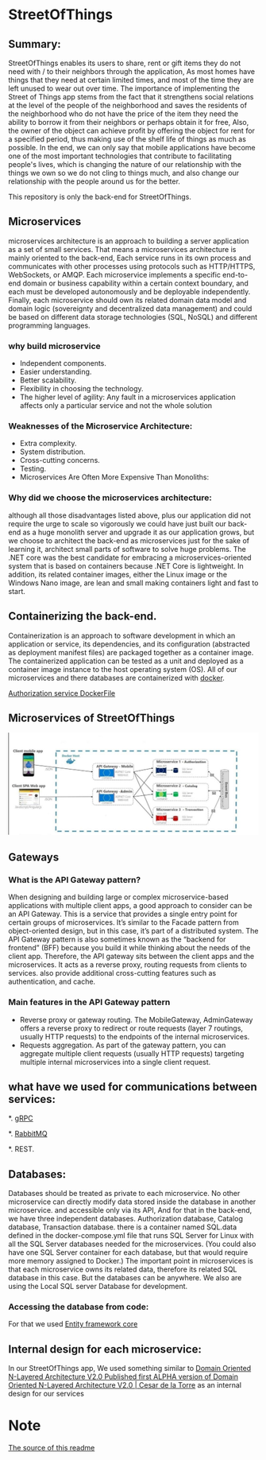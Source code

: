 # StreetOfThings
## Summary:
StreetOfThings enables its users to share, rent or gift items they do not need with / to their neighbors through the application, As most homes have things that they need at certain limited times, and most of the time they are left unused to wear out over time.
The importance of implementing the Street of Things app stems from the fact that it strengthens social relations at the level of the people of the neighborhood and saves the residents of the neighborhood who do not have the price of the item they need the ability to borrow it from their neighbors or perhaps obtain it for free, Also, the owner of the object can achieve profit by offering the object for rent for a specified period, thus making use of the shelf life of things as much as possible.
In the end, we can only say that mobile applications have become one of the most important technologies that contribute to facilitating people's lives, which is changing the nature of our relationship with the things we own so we do not cling to things much, and also change our relationship with the people around us for the better.

This repository is only the back-end for StreetOfThings.

## Microservices
microservices architecture is an approach to building a server application as a set of small services. That means a microservices architecture is mainly oriented to the back-end, Each service runs in its own process and communicates with other processes using protocols such as HTTP/HTTPS, WebSockets, or AMQP. Each microservice implements a specific end-to-end domain or business capability within a certain context boundary, and each must be developed autonomously and be deployable independently. Finally, each microservice should own its related domain data model and domain logic (sovereignty and decentralized data management) and could be based on different data storage technologies (SQL, NoSQL) and different programming languages. 

### why build microservice
* Independent components.
* Easier understanding.
* Better scalability.
* Flexibility in choosing the technology.
* The higher level of agility: Any fault in a microservices application affects only a particular service and not the whole solution

### Weaknesses of the Microservice Architecture:
* Extra complexity.
* System distribution. 
* Cross-cutting concerns.
* Testing.
* Microservices Are Often More Expensive Than Monoliths: 

### Why did we choose the microservices architecture:
although all those disadvantages listed above, plus our application did not require the urge to scale so vigorously we could have just built our back-end as a huge monolith server and upgrade it as our application grows, but we choose to architect the back-end as microservices just for the sake of learning it, architect small parts of software to solve huge problems.
The .NET core was the best candidate for embracing a microservices-oriented system that is based on containers because .NET Core is lightweight. In addition, its related container images, either the Linux image or the Windows Nano image, are lean and small making containers light and fast to start. 

## Containerizing the back-end.
Containerization is an approach to software development in which an application or service, its dependencies, and its configuration (abstracted as deployment manifest files) are packaged together as a container image. The containerized application can be tested as a unit and deployed as a container image instance to the host operating system (OS). All of our microservices and there databases are containerized with [docker](https://www.docker.com).

[Authorization service DockerFile](https://github.com/Abdulrhman5/StreetOfThings/blob/master/Services/Authorization/AuthorizationService/Dockerfile)

## Microservices of StreetOfThings
![services image ](https://github.com/Abdulrhman5/StreetOfThings/blob/master/services.jpg?raw=true)

## Gateways
### What is the API Gateway pattern? 
When designing and building large or complex microservice-based applications with multiple client apps, a good approach to consider can be an API Gateway. This is a service that provides a single entry point for certain groups of microservices. It’s similar to the Facade pattern from object-oriented design, but in this case, it’s part of a distributed system. The API Gateway pattern is also sometimes known as the “backend for frontend” (BFF) because you build it while thinking about the needs of the client app. 
Therefore, the API gateway sits between the client apps and the microservices. It acts as a reverse proxy, routing requests from clients to services. also provide additional cross-cutting features such as authentication, and cache.

### Main features in the API Gateway pattern
* Reverse proxy or gateway routing. The MobileGateway, AdminGateway offers a reverse proxy to redirect or route requests (layer 7 routings, usually HTTP requests) to the endpoints of the internal microservices.
* Requests aggregation. As part of the gateway pattern, you can aggregate multiple client requests (usually HTTP requests) targeting multiple internal microservices into a single client request. 

## what have we used for communications between services:

*. [gRPC](https://grpc.io)

*. [RabbitMQ](https://www.rabbitmq.com/)

*. REST.

## Databases: 
Databases should be treated as private to each microservice. No other microservice can directly modify data stored inside the database in another microservice. and accessible only via its API, And for that in the back-end, we have three independent databases.
Authorization database, Catalog database, Transaction database.
there is a container named SQL.data defined in the docker-compose.yml file that runs SQL Server for Linux with all the SQL Server databases needed for the microservices. (You could also have one SQL Server container for each database, but that would require more memory assigned to Docker.) The important point in microservices is that each microservice owns its related data, therefore its related SQL database in this case. But the databases can be anywhere. We also are using the Local SQL server Database for development.

### Accessing the database from code:
For that we used [Entity framework core](https://docs.microsoft.com/en-us/ef/core/)

## Internal design for each microservice: 
In our StreetOfThings app, We used something similar to [Domain Oriented N-Layered Architecture V2.0 Published first ALPHA version of Domain Oriented N-Layered Architecture V2.0 | Cesar de la Torre](https://devblogs.microsoft.com/cesardelatorre/published-first-alpha-version-of-domain-oriented-n-layered-architecture-v2-0/) as an internal design for our services


# Note
[The source of this readme](https://docs.microsoft.com/en-us/dotnet/architecture/microservices/)
